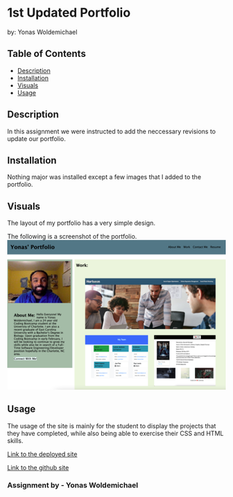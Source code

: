 # 1st Updated Portfolio
by: Yonas Woldemichael

## Table of Contents
- [Description](#description)
- [Installation](#installation)
- [Visuals](#visuals)
- [Usage](#usage)

## Description
In this assignment we were instructed to add the neccessary revisions to update our portfolio. 

## Installation
Nothing major was installed except a few images that I added to the portfolio.

## Visuals
The layout of my portfolio has a very simple design.

The following is a screenshot of the portfolio.
![My first port-rough copy..](./assets/images/newport.png)

## Usage
The usage of the site is mainly for the student to display the projects that they have completed, while also being able to exercise their CSS and HTML skills.

[Link to the deployed site](https://ybyonas1.github.io/portfolio-hw/)

[Link to the github site](https://github.com/Ybyonas1/portfolio-hw/settings/pages#:~:text=/-,portfolio-hw,-Public)

### Assignment by - Yonas Woldemichael